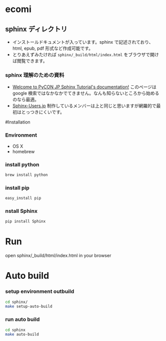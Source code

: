 # ecomi
## sphinx ディレクトリ
* インストールドキュメントが入っています。sphinx で記述されており、 html, epub, pdf 形式など作成可能です。
* とりあえずみたければ `sphinx/_build/html/index.html` をブラウザで開けば閲覧できます。

### sphinx 理解のための資料
* [Welcome to PyCON JP Sphinx Tutorial's documentation!](http://www.usaturn.net/pyconjp/) このページは google 検索ではなかなかでてきません。なんも知らないところから始めるのなら最適。
* [Sphinx-Users.jp](http://www.sphinx-doc.org/ja/stable/) 制作しているメンバーは上と同じと思いますが網羅的で最初はとっつきにくいです。

#Installation
### Environment
- OS X
- homebrew

### install python
```sh
brew install python
```
### install pip
```sh
easy_install pip
```
### nstall Sphinx
```sh
pip install Sphinx
```

# Run
open sphinx/_build/html/index.html in your browser

# Auto build
### setup environment outbuild
```sh
cd sphinx/
make setup-auto-build
```
### run auto build
```sh
cd sphinx
make auto-build
```
